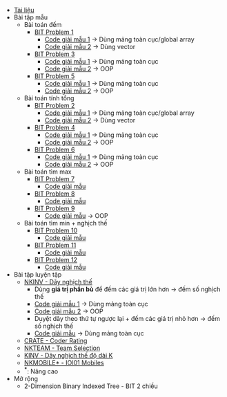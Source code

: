 * [Tài liệu](https://drive.google.com/file/d/1mCPZ3_Ggj-FT-U1oIfXT1dxKgcrBcCxG/view?usp=sharing)
* Bài tập mẫu
    * Bài toán đếm
        * [BIT Problem 1](https://github.com/thptbadiem-tutor/Tutoring-2020/blob/master/Binary_indexed_tree/Problems/BIT1.md)
            * [Code giải mẫu 1](https://github.com/thptbadiem-tutor/Tutoring-2020/blob/master/Binary_indexed_tree/Solutions/binary-indexed-tree-1a.cpp) &rarr; Dùng mảng toàn cục/global array
            * [Code giải mẫu 2](https://github.com/thptbadiem-tutor/Tutoring-2020/blob/master/Binary_indexed_tree/Solutions/binary-indexed-tree-1b.cpp) &rarr; Dùng vector
        * [BIT Problem 3](https://github.com/thptbadiem-tutor/Tutoring-2020/blob/master/Binary_indexed_tree/Problems/BIT3.md)
            * [Code giải mẫu 1](https://github.com/thptbadiem-tutor/Tutoring-2020/blob/master/Binary_indexed_tree/Solutions/binary-indexed-tree-3.cpp) &rarr; Dùng mảng toàn cục
            * [Code giải mẫu 2](https://github.com/thptbadiem-tutor/Tutoring-2020/blob/master/Binary_indexed_tree/Solutions/binary-indexed-tree-3-oop.cpp) &rarr; OOP 
        * [BIT Problem 5](https://github.com/thptbadiem-tutor/Tutoring-2020/blob/master/Binary_indexed_tree/Problems/BIT5.md)
            * [Code giải mẫu 1](https://github.com/thptbadiem-tutor/Tutoring-2020/blob/master/Binary_indexed_tree/Solutions/binary-indexed-tree-5.cpp) &rarr; Dùng mảng toàn cục
            * [Code giải mẫu 2](https://github.com/thptbadiem-tutor/Tutoring-2020/blob/master/Binary_indexed_tree/Solutions/binary-indexed-tree-5-oop.cpp) &rarr; OOP 
    * Bài toán tính tổng
        * [BIT Problem 2](https://github.com/thptbadiem-tutor/Tutoring-2020/blob/master/Binary_indexed_tree/Problems/BIT2.md)
            * [Code giải mẫu 1](https://github.com/thptbadiem-tutor/Tutoring-2020/blob/master/Binary_indexed_tree/Solutions/binary-indexed-tree-2a.cpp) &rarr; Dùng mảng toàn cục/global array
            * [Code giải mẫu 2](https://github.com/thptbadiem-tutor/Tutoring-2020/blob/master/Binary_indexed_tree/Solutions/binary-indexed-tree-2b.cpp) &rarr; Dùng vector
        * [BIT Problem 4](https://github.com/thptbadiem-tutor/Tutoring-2020/blob/master/Binary_indexed_tree/Problems/BIT4.md)
            * [Code giải mẫu 1](https://github.com/thptbadiem-tutor/Tutoring-2020/blob/master/Binary_indexed_tree/Solutions/binary-indexed-tree-4.cpp) &rarr; Dùng mảng toàn cục
            * [Code giải mẫu 2](https://github.com/thptbadiem-tutor/Tutoring-2020/blob/master/Binary_indexed_tree/Solutions/binary-indexed-tree-4-oop.cpp) &rarr; OOP 
        * [BIT Problem 6](https://github.com/thptbadiem-tutor/Tutoring-2020/blob/master/Binary_indexed_tree/Problems/BIT6.md)
            * [Code giải mẫu 1](https://github.com/thptbadiem-tutor/Tutoring-2020/blob/master/Binary_indexed_tree/Solutions/binary-indexed-tree-6.cpp) &rarr; Dùng mảng toàn cục
            * [Code giải mẫu 2](https://github.com/thptbadiem-tutor/Tutoring-2020/blob/master/Binary_indexed_tree/Solutions/binary-indexed-tree-6-oop.cpp) &rarr; OOP 
    * Bài toán tìm max
        * [BIT Problem 7](https://github.com/thptbadiem-tutor/Tutoring-2020/blob/master/Binary_indexed_tree/Problems/BIT7.md)
            * [Code giải mẫu](https://github.com/thptbadiem-tutor/Tutoring-2020/blob/master/Binary_indexed_tree/Solutions/binary-indexed-tree-7.cpp)
        * [BIT Problem 8](https://github.com/thptbadiem-tutor/Tutoring-2020/blob/master/Binary_indexed_tree/Problems/BIT8.md)
            * [Code giải mẫu](https://github.com/thptbadiem-tutor/Tutoring-2020/blob/master/Binary_indexed_tree/Solutions/binary-indexed-tree-8.cpp)
        * [BIT Problem 9](https://github.com/thptbadiem-tutor/Tutoring-2020/blob/master/Binary_indexed_tree/Problems/BIT9.md)
            * [Code giải mẫu](https://github.com/thptbadiem-tutor/Tutoring-2020/blob/master/Binary_indexed_tree/Solutions/binary-indexed-tree-9-oop.cpp) &rarr; OOP
    * Bài toán tìm min + nghịch thế
        * [BIT Problem 10](https://github.com/thptbadiem-tutor/Tutoring-2020/blob/master/Binary_indexed_tree/Problems/BIT10.md)
            * [Code giải mẫu](https://github.com/thptbadiem-tutor/Tutoring-2020/blob/master/Binary_indexed_tree/Solutions/binary-indexed-tree-10.cpp)
        * [BIT Problem 11](https://github.com/thptbadiem-tutor/Tutoring-2020/blob/master/Binary_indexed_tree/Problems/BIT11.md)
            * [Code giải mẫu](https://github.com/thptbadiem-tutor/Tutoring-2020/blob/master/Binary_indexed_tree/Solutions/binary-indexed-tree-11.cpp)
        * [BIT Problem 12](https://github.com/thptbadiem-tutor/Tutoring-2020/blob/master/Binary_indexed_tree/Problems/BIT12.md)
            * [Code giải mẫu](https://github.com/thptbadiem-tutor/Tutoring-2020/blob/master/Binary_indexed_tree/Solutions/binary-indexed-tree-12.cpp) 
* Bài tập luyện tập
    * [NKINV - Dãy nghịch thế](https://codeforces.com/group/FLVn1Sc504/contest/274824/problem/F)
        * Dùng **giá trị phần bù** để đếm các giá trị lớn hơn &rarr; đếm số nghịch thế
        * [Code giải mẫu 1](https://github.com/thptbadiem-tutor/Tutoring-2020/blob/master/Binary_indexed_tree/Solutions/NKINV.cpp) &rarr; Dùng mảng toàn cục
        * [Code giải mẫu 2](https://github.com/thptbadiem-tutor/Tutoring-2020/blob/master/Binary_indexed_tree/Solutions/NKINV-oop.cpp) &rarr; OOP
        * Duyệt dãy theo thứ tự ngược lại + đếm các giá trị nhỏ hơn &rarr; đếm số nghịch thế
        * [Code giải mẫu](https://github.com/thptbadiem-tutor/Tutoring-2020/blob/master/Binary_indexed_tree/Solutions/NKINV_right-to-left.cpp) &rarr; Dùng mảng toàn cục
    * [CRATE - Coder Rating](https://codeforces.com/group/FLVn1Sc504/contest/274487/problem/R)
    * [NKTEAM - Team Selection](https://codeforces.com/group/FLVn1Sc504/contest/274825/problem/U)
    * [KINV - Dãy nghịch thế độ dài K](https://codeforces.com/group/FLVn1Sc504/contest/274496/problem/O)
    * [NKMOBILE* - IOI01 Mobiles](https://codeforces.com/group/FLVn1Sc504/contest/274824/problem/T)
    * <sup><b>*</b></sup>: Nâng cao
* Mở rộng
    * 2-Dimension Binary Indexed Tree - BIT 2 chiều
